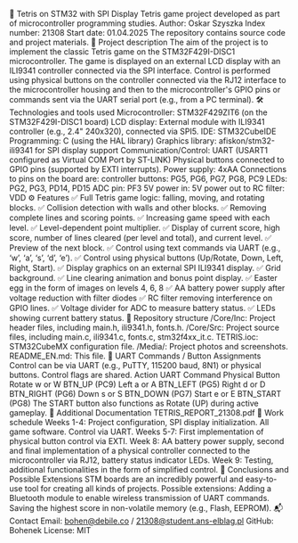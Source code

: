 🧱 Tetris on STM32 with SPI Display
Tetris game project developed as part of microcontroller programming studies.
Author: Oskar Szyszka
Index number: 21308
Start date: 01.04.2025
The repository contains source code and project materials.
📌 Project description
The aim of the project is to implement the classic Tetris game on the STM32F429I-DISC1 microcontroller. The game is displayed on an external LCD display with an ILI9341 controller connected via the SPI interface. Control is performed using physical buttons on the controller connected via the RJ12 interface to the microcontroller housing and then to the microcontroller's GPIO pins or commands sent via the UART serial port (e.g., from a PC terminal).
🛠️ Technologies and tools used
Microcontroller: STM32F429ZIT6 (on the STM32F429I-DISC1 board)
LCD display: External module with ILI9341 controller (e.g., 2.4" 240x320), connected via SPI5.
IDE: STM32CubeIDE
Programming: C (using the HAL library)
Graphics library: afiskon/stm32-ili9341 for SPI display support
Communication/Control:
UART (USART1 configured as Virtual COM Port by ST-LINK)
Physical buttons connected to GPIO pins (supported by EXTI interrupts).
Power supply: 4xAA
Connections to pins on the board are:
controller buttons: PG5, PG6, PG7, PG8, PC9
LEDs: PG2, PG3, PD14, PD15
ADC pin: PF3
5V power in: 5V
power out to RC filter: VDD
⚙️ Features
✅ Full Tetris game logic: falling, moving, and rotating blocks.
✅ Collision detection with walls and other blocks.
✅ Removing complete lines and scoring points.
✅ Increasing game speed with each level.
✅ Level-dependent point multiplier.
✅ Display of current score, high score, number of lines cleared (per level and total), and current level.
✅ Preview of the next block.
✅ Control using text commands via UART (e.g., ‘w’, ‘a’, ‘s’, ‘d’, ‘e’).
✅ Control using physical buttons (Up/Rotate, Down, Left, Right, Start).
✅ Display graphics on an external SPI ILI9341 display.
✅ Grid background.
✅ Line clearing animation and bonus point display.
✅ Easter egg in the form of images on levels 4, 6, 8
✅ AA battery power supply after voltage reduction with filter diodes
✅ RC filter removing interference on GPIO lines.
✅ Voltage divider for ADC to measure battery status.
✅ LEDs showing current battery status.
📁 Repository structure
/Core/Inc: Project header files, including main.h, ili9341.h, fonts.h.
/Core/Src: Project source files, including main.c, ili9341.c, fonts.c, stm32f4xx_it.c.
TETRIS.ioc: STM32CubeMX configuration file.
/Media/: Project photos and screenshots.
README_EN.md: This file.
🔌 UART Commands / Button Assignments
Control can be via UART (e.g., PuTTY, 115200 baud, 8N1) or physical buttons. Control flags are shared.
Action    UART Command    Physical Button
Rotate    w or W    BTN_UP (PC9)
Left    a or A    BTN_LEFT (PG5)
Right    d or D    BTN_RIGHT (PG6)
Down    s or S    BTN_DOWN (PG7)
Start    e or E    BTN_START (PG8)
The START button also functions as Rotate (UP) during active gameplay.
📄 Additional Documentation
TETRIS_REPORT_21308.pdf
📅 Work schedule
Weeks 1-4: Project configuration, SPI display initialization. All game software. Control via UART.
Weeks 5-7: First implementation of physical button control via EXTI.
Week 8:   AA battery power supply, second and final implementation of a physical controller connected to the microcontroller via RJ12, battery status indicator LEDs.
Week 9:   Testing, additional functionalities in the form of simplified control.
🧠 Conclusions and Possible Extensions
STM boards are an incredibly powerful and easy-to-use tool for creating all kinds of projects.
Possible extensions:
Adding a Bluetooth module to enable wireless transmission of UART commands.
Saving the highest score in non-volatile memory (e.g., Flash, EEPROM).
📬 Contact
Email: bohen@debile.co / 21308@student.ans-elblag.pl
GitHub: Bohenek
License: MIT
